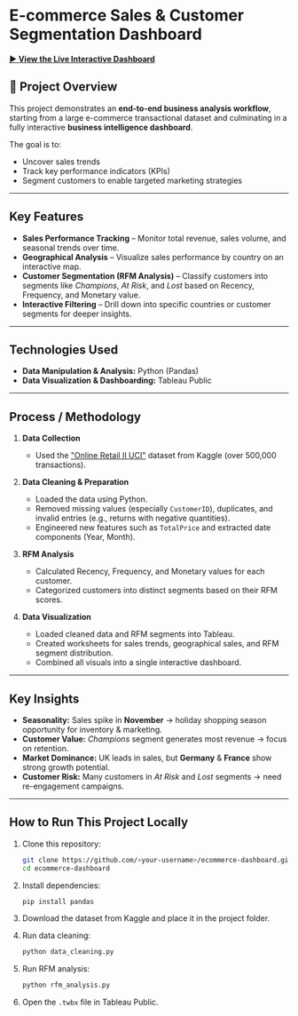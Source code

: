 # E-commerce Sales & Customer Segmentation Dashboard

[**▶ View the Live Interactive Dashboard**](https://public.tableau.com/app/profile/vaibhaw.verma/viz/E-commerceSalesCustomerSegmentationDashboard/Dashboard1)

## 📌 Project Overview
This project demonstrates an **end-to-end business analysis workflow**, starting from a large e-commerce transactional dataset and culminating in a fully interactive **business intelligence dashboard**.

The goal is to:
- Uncover sales trends  
- Track key performance indicators (KPIs)  
- Segment customers to enable targeted marketing strategies  

<!-- ![Dashboard Screenshot](PASTE_IMGUR_LINK_HERE) -->

---

## Key Features
- **Sales Performance Tracking** – Monitor total revenue, sales volume, and seasonal trends over time.  
- **Geographical Analysis** – Visualize sales performance by country on an interactive map.  
- **Customer Segmentation (RFM Analysis)** – Classify customers into segments like _Champions_, _At Risk_, and _Lost_ based on Recency, Frequency, and Monetary value.  
- **Interactive Filtering** – Drill down into specific countries or customer segments for deeper insights.  

---

## Technologies Used
- **Data Manipulation & Analysis:** Python (Pandas)  
- **Data Visualization & Dashboarding:** Tableau Public  

---

## Process / Methodology
1. **Data Collection**  
   - Used the ["Online Retail II UCI"](https://www.kaggle.com/datasets/mashlyn/online-retail-ii-uci) dataset from Kaggle (over 500,000 transactions).

2. **Data Cleaning & Preparation**  
   - Loaded the data using Python.  
   - Removed missing values (especially `CustomerID`), duplicates, and invalid entries (e.g., returns with negative quantities).  
   - Engineered new features such as `TotalPrice` and extracted date components (Year, Month).  

3. **RFM Analysis**  
   - Calculated Recency, Frequency, and Monetary values for each customer.  
   - Categorized customers into distinct segments based on their RFM scores.  

4. **Data Visualization**  
   - Loaded cleaned data and RFM segments into Tableau.  
   - Created worksheets for sales trends, geographical sales, and RFM segment distribution.  
   - Combined all visuals into a single interactive dashboard.  

---

## Key Insights
- **Seasonality:** Sales spike in **November** → holiday shopping season opportunity for inventory & marketing.  
- **Customer Value:** _Champions_ segment generates most revenue → focus on retention.  
- **Market Dominance:** UK leads in sales, but **Germany** & **France** show strong growth potential.  
- **Customer Risk:** Many customers in _At Risk_ and _Lost_ segments → need re-engagement campaigns.  

---

## How to Run This Project Locally
1. Clone this repository:
   ```bash
   git clone https://github.com/<your-username>/ecommerce-dashboard.git
   cd ecommerce-dashboard

2. Install dependencies:
   ```bash
   pip install pandas

3. Download the dataset from Kaggle and place it in the project folder.
   
4. Run data cleaning:
   ```bash
   python data_cleaning.py

5. Run RFM analysis:
   ```bash
   python rfm_analysis.py

6. Open the `.twbx` file in Tableau Public.
